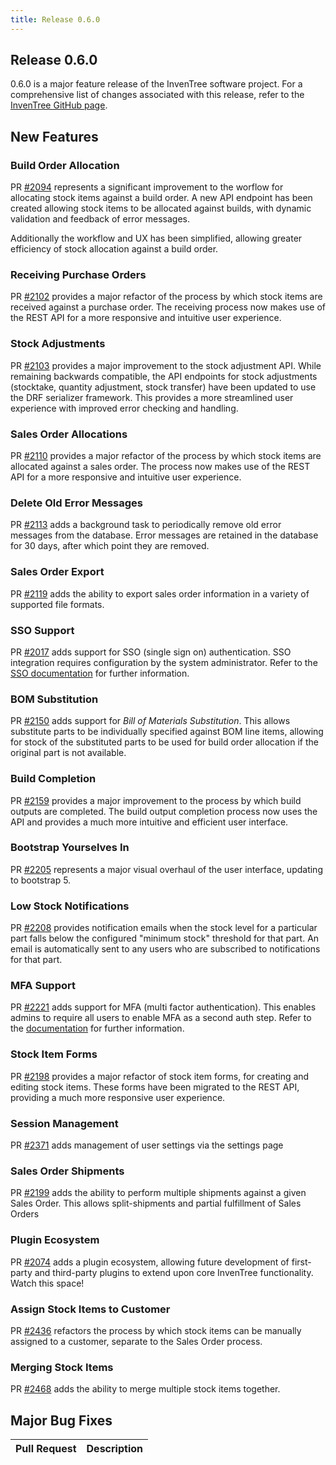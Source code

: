 ```yaml
---
title: Release 0.6.0
---
```


## Release 0.6.0

0.6.0 is a major feature release of the InvenTree software project. For a comprehensive list of changes associated with this release, refer to the [InvenTree GitHub page](https://github.com/inventree/InvenTree/milestone/8).

## New Features

### Build Order Allocation

PR [#2094](https://github.com/inventree/InvenTree/pull/2094) represents a significant improvement to the worflow for allocating stock items against a build order. A new API endpoint has been created allowing stock items to be allocated against builds, with dynamic validation and feedback of error messages.

Additionally the workflow and UX has been simplified, allowing greater efficiency of stock allocation against a build order.

### Receiving Purchase Orders

PR [#2102](https://github.com/inventree/InvenTree/pull/2102) provides a major refactor of the process by which stock items are received against a purchase order. The receiving process now makes use of the REST API for a more responsive and intuitive user experience.

### Stock Adjustments

PR [#2103](https://github.com/inventree/InvenTree/pull/2103) provides a major improvement to the stock adjustment API. While remaining backwards compatible, the API endpoints for stock adjustments (stocktake, quantity adjustment, stock transfer) have been updated to use the DRF serializer framework. This provides a more streamlined user experience with improved error checking and handling.

### Sales Order Allocations

PR [#2110](https://github.com/inventree/InvenTree/pull/2110) provides a major refactor of the process by which stock items are allocated against a sales order. The process now makes use of the REST API for a more responsive and intuitive user experience.

### Delete Old Error Messages

PR [#2113](https://github.com/inventree/InvenTree/pull/2113) adds a background task to periodically remove old error messages from the database. Error messages are retained in the database for 30 days, after which point they are removed.

### Sales Order Export

PR [#2119](https://github.com/inventree/InvenTree/pull/2119) adds the ability to export sales order information in a variety of supported file formats.

### SSO Support

PR [#2017](https://github.com/inventree/InvenTree/pull/2017) adds support for SSO (single sign on) authentication. SSO integration requires configuration by the system administrator. Refer to the [SSO documentation](../settings/sso) for further information.

### BOM Substitution

PR [#2150](https://github.com/inventree/InvenTree/pull/2150) adds support for *Bill of Materials Substitution*. This allows substitute parts to be individually specified against BOM line items, allowing for stock of the substituted parts to be used for build order allocation if the original part is not available.

### Build Completion 

PR [#2159](https://github.com/inventree/InvenTree/pull/2159) provides a major improvement to the process by which build outputs are completed. The build output completion process now uses the API and provides a much more intuitive and efficient user interface.

### Bootstrap Yourselves In

PR [#2205](https://github.com/inventree/InvenTree/pull/2205) represents a major visual overhaul of the user interface, updating to bootstrap 5.

### Low Stock Notifications

PR [#2208](https://github.com/inventree/InvenTree/pull/2208) provides notification emails when the stock level for a particular part falls below the configured "minimum stock" threshold for that part. An email is automatically sent to any users who are subscribed to notifications for that part.

### MFA Support

PR [#2221](https://github.com/inventree/InvenTree/pull/2221) adds support for MFA (multi factor authentication). This enables admins to require all users to enable MFA as a second auth step. Refer to the [documentation](../settings/mfa) for further information.
### Stock Item Forms

PR [#2198](https://github.com/inventree/InvenTree/pull/2198) provides a major refactor of stock item forms, for creating and editing stock items. These forms have been migrated to the REST API, providing a much more responsive user experience.

### Session Management

PR [#2371](https://github.com/inventree/InvenTree/pull/2371) adds management of user settings via the settings page

### Sales Order Shipments

PR [#2199](https://github.com/inventree/InvenTree/pull/2199) adds the ability to perform multiple shipments against a given Sales Order. This allows split-shipments and partial fulfillment of Sales Orders

### Plugin Ecosystem

PR [#2074](https://github.com/inventree/InvenTree/pull/2074) adds a plugin ecosystem, allowing future development of first-party and third-party plugins to extend upon core InvenTree functionality. Watch this space!

### Assign Stock Items to Customer

PR [#2436](https://github.com/inventree/InvenTree/pull/2436) refactors the process by which stock items can be manually assigned to a customer, separate to the Sales Order process.

### Merging Stock Items

PR [#2468](https://github.com/inventree/InvenTree/pull/2468) adds the ability to merge multiple stock items together.

## Major Bug Fixes

| Pull Request | Description |
| --- | --- |
